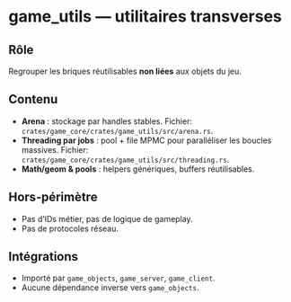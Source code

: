 # game_utils — utilitaires transverses

## Rôle
Regrouper les briques réutilisables **non liées** aux objets du jeu.

## Contenu
- **Arena** : stockage par handles stables. Fichier: `crates/game_core/crates/game_utils/src/arena.rs`.
- **Threading par jobs** : pool + file MPMC pour paralléliser les boucles massives. Fichier: `crates/game_core/crates/game_utils/src/threading.rs`.
- **Math/geom & pools** : helpers génériques, buffers réutilisables.

## Hors‑périmètre
- Pas d’IDs métier, pas de logique de gameplay.
- Pas de protocoles réseau.

## Intégrations
- Importé par `game_objects`, `game_server`, `game_client`.
- Aucune dépendance inverse vers `game_objects`.